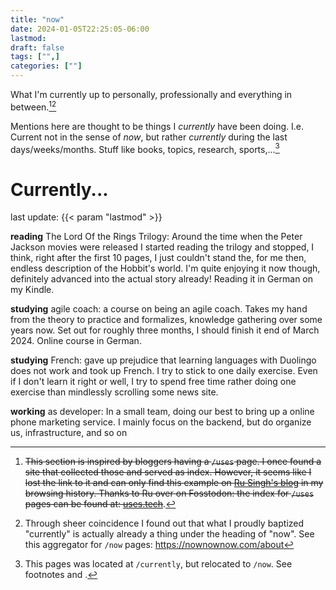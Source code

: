 ```yaml
---
title: "now"
date: 2024-01-05T22:25:05-06:00
lastmod: 
draft: false
tags: ["",]
categories: [""]
---
```


What I'm currently up to personally, professionally and everything in between.[^1][^2]

Mentions here are thought to be things I *currently* have been doing. I.e. Current not in the sense of *now*, but rather *currently* during the last days/weeks/months. Stuff like books, topics, research, sports,...[^3]

# Currently...
last update: {{< param "lastmod" >}}

**reading** The Lord Of the Rings Trilogy: Around the time when the Peter Jackson movies were released I started reading the trilogy and stopped, I think, right after the first 10 pages, I just couldn't stand the, for me then, endless description of the Hobbit's world. I'm quite enjoying it now though, definitely advanced into the actual story already! Reading it in German on my Kindle.

**studying** agile coach: a course on being an agile coach. Takes my hand from the theory to practice and formalizes, knowledge gathering over some years now. Set out for roughly three months, I should finish it end of March 2024. Online course in German.

**studying** French: gave up prejudice that learning languages with Duolingo does not work and took up French. I try to stick to one daily exercise. Even if I don't learn it right or well, I try to spend free time rather doing one exercise than mindlessly scrolling some news site.

**working** as developer: In a small team, doing our best to bring up a online phone marketing service. I mainly focus on the backend, but do organize us, infrastructure, and so on





[^1]: ~~This section is inspired by bloggers having a `/uses` page. I once found a site that collected those and served as index. However, it seems like I lost the link to it and can only find this example on [Ru Singh's blog](https://rusingh.com/uses/) in my browsing history. Thanks to Ru over on Fosstodon: the index for `/uses` pages can be found at: [uses.tech](https://uses.tech)~~.

[^2]: Through sheer coincidence I found out that what I proudly baptized "currently" is actually already a thing under the heading of "now". See this aggregator for `/now` pages: https://nownownow.com/about

[^3]: This pages was located at `/currently`, but relocated to `/now`. See footnotes [^1] and [^2]. 